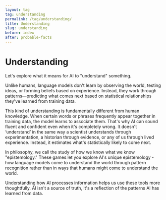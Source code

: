 ```yaml
---
layout: tag
tag: understanding
permalink: /tag/understanding/
title: Understanding
slug: understanding
before: index
after: probable-facts
---
```


# Understanding 

Let's explore what it means for AI to "understand" something.

Unlike humans, language models don't learn by observing the world, testing ideas, or forming beliefs based on experience. Instead, they work through patterns—predicting what comes next based on statistical relationships they've learned from training data.

This kind of understanding is fundamentally different from human knowledge. When certain words or phrases frequently appear together in training data, the model learns to associate them. That's why AI can sound fluent and confident even when it's completely wrong. It doesn't ‘understand’ in the same way a scientist understands through experimentation, a historian through evidence, or any of us  through lived experience. Instead, it estimates what's statistically likely to come next.

In philosophy, we call the study of how we know what we know "epistemology." These games let you explore AI's unique epistemology - how language models come to understand the world through pattern recognition rather than in ways that humans might come to understand the world.

Understanding how AI processes information helps us use these tools more thoughtfully. AI isn't a source of truth, it's a reflection of the patterns AI has learned from data.
